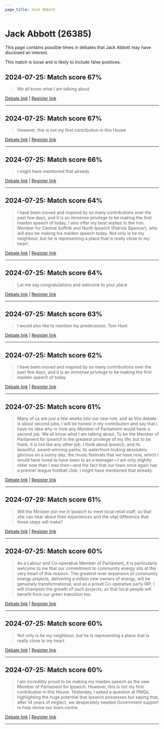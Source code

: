 ```yaml
---
page_title: Jack Abbott
---
```


# Jack Abbott  (26385)

This page contains possible times in debates that Jack Abbott may have disclosed an interest.

This match is loose and is likely to include false positives. 



## 2024-07-25: Match score 67%

>We all know what I am talking about

[Debate link](https://www.theyworkforyou.com/debates/?id=2024-07-25e.873.1) | [Register link](https://www.theyworkforyou.com/mp/26385/register)


---



## 2024-07-25: Match score 67%

>However, this is not my first contribution in this House

[Debate link](https://www.theyworkforyou.com/debates/?id=2024-07-25e.873.1) | [Register link](https://www.theyworkforyou.com/mp/26385/register)


---



## 2024-07-25: Match score 66%

>I might have mentioned that already

[Debate link](https://www.theyworkforyou.com/debates/?id=2024-07-25e.873.1) | [Register link](https://www.theyworkforyou.com/mp/26385/register)


---



## 2024-07-25: Match score 64%

>I have been moved and inspired by so many contributions over the past few days, and it is an immense privilege to be making the first maiden speech of today. I also offer my best wishes to the hon. Member for Central Suffolk and North Ipswich (Patrick Spencer), who will also be making his maiden speech today. Not only is he my neighbour, but he is representing a place that is really close to my heart.

[Debate link](https://www.theyworkforyou.com/debates/?id=2024-07-25e.873.1) | [Register link](https://www.theyworkforyou.com/mp/26385/register)


---



## 2024-07-25: Match score 64%

>Let me say congratulations and welcome to your place

[Debate link](https://www.theyworkforyou.com/debates/?id=2024-07-25e.873.1) | [Register link](https://www.theyworkforyou.com/mp/26385/register)


---



## 2024-07-25: Match score 63%

>I would also like to mention my predecessor, Tom Hunt

[Debate link](https://www.theyworkforyou.com/debates/?id=2024-07-25e.873.1) | [Register link](https://www.theyworkforyou.com/mp/26385/register)


---



## 2024-07-25: Match score 62%

>I have been moved and inspired by so many contributions over the past few days, and it is an immense privilege to be making the first maiden speech of today

[Debate link](https://www.theyworkforyou.com/debates/?id=2024-07-25e.873.1) | [Register link](https://www.theyworkforyou.com/mp/26385/register)


---



## 2024-07-25: Match score 61%

>Many of us are just a few weeks into our new role, and as this debate is about second jobs, I will be honest in my contribution and say that I have no idea why or how any Member of Parliament would have a second job. We all know what I am talking about. To be the Member of Parliament for Ipswich is the greatest privilege of my life, but to be frank, it is not like any other job. I think about Ipswich, and its beautiful, award-winning parks; its waterfront looking absolutely glorious on a sunny day; the music festivals that we have now, which I would have loved to have been to as a teenager—I am only slightly older now than I was then—and the fact that our town once again has a premier league football club. I might have mentioned that already.

[Debate link](https://www.theyworkforyou.com/debates/?id=2024-07-25e.873.1) | [Register link](https://www.theyworkforyou.com/mp/26385/register)


---



## 2024-07-29: Match score 61%

>Will the Minister join me in Ipswich to meet local retail staff, so that she can hear about their experiences and the vital difference that these steps will make?

[Debate link](https://www.theyworkforyou.com/debates/?id=2024-07-29c.1021.3) | [Register link](https://www.theyworkforyou.com/mp/26385/register)


---



## 2024-07-25: Match score 60%

>As a Labour and Co-operative Member of Parliament, it is particularly welcome to me that our commitment to community energy sits at the very heart of this mission. The greatest-ever expansion of community energy projects, delivering a million new owners of energy, will be genuinely transformational, and as a proud Co-operative party MP, I will champion the growth of such projects, so that local people will benefit from our green transition too.

[Debate link](https://www.theyworkforyou.com/debates/?id=2024-07-25e.873.1) | [Register link](https://www.theyworkforyou.com/mp/26385/register)


---



## 2024-07-25: Match score 60%

>Not only is he my neighbour, but he is representing a place that is really close to my heart

[Debate link](https://www.theyworkforyou.com/debates/?id=2024-07-25e.873.1) | [Register link](https://www.theyworkforyou.com/mp/26385/register)


---



## 2024-07-25: Match score 60%

>I am incredibly proud to be making my maiden speech as the new Member of Parliament for Ipswich. However, this is not my first contribution in this House. Yesterday, I asked a question at PMQs, highlighting the huge potential that Ipswich possesses but saying that, after 14 years of neglect, we desperately needed Government support to help revive our town centre.

[Debate link](https://www.theyworkforyou.com/debates/?id=2024-07-25e.873.1) | [Register link](https://www.theyworkforyou.com/mp/26385/register)


---

